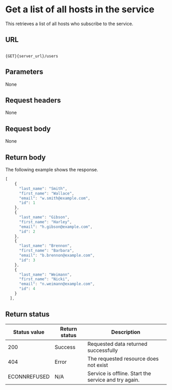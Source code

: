 # Get a list of all hosts in the service

This retrieves a list of all hosts who subscribe to the service.

## URL

```shell

{GET}{server_url}/users
```

## Parameters

None

## Request headers

None

## Request body

None

## Return body

The following example shows the response.

```js
[
    {
      "last_name": "Smith",
      "first_name": "Wallace",
      "email": "w.smith@example.com",
      "id": 1
    },
    {
      "last_name": "Gibson",
      "first_name": "Harley",
      "email": "h.gibson@example.com",
      "id": 2
    },
    {
      "last_name": "Brennon",
      "first_name": "Barbara",
      "email": "b.brennon@example.com",
      "id": 3
    },
    {
      "last_name": "Weimann",
      "first_name": "Nicki",
      "email": "n.weimann@example.com",
      "id": 4
    }
  ],
```

## Return status

| Status value | Return status | Description |
| ------------- | ----------- | ----------- |
| 200 | Success | Requested data returned successfully |
| 404 | Error | The requested resource does not exist |
| ECONNREFUSED | N/A | Service is offline. Start the service and try again. |

